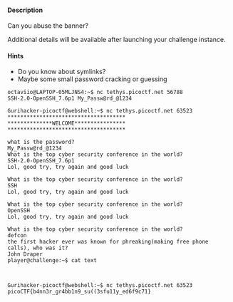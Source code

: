 #### Description

Can you abuse the banner?

Additional details will be available after launching your challenge instance.

#### Hints 
- Do you know about symlinks?
- Maybe some small password cracking or guessing


```
octaviio@LAPTOP-05MLJNS4:~$ nc tethys.picoctf.net 56788
SSH-2.0-OpenSSH_7.6p1 My_Passw@rd_@1234

Gurihacker-picoctf@webshell:~$ nc tethys.picoctf.net 63523
*************************************
**************WELCOME****************
*************************************

what is the password? 
My_Passw@rd_@1234
What is the top cyber security conference in the world?
SSH-2.0-OpenSSH_7.6p1
Lol, good try, try again and good luck

What is the top cyber security conference in the world?
SSH
Lol, good try, try again and good luck

What is the top cyber security conference in the world?
OpenSSH
Lol, good try, try again and good luck

What is the top cyber security conference in the world?
defcon
the first hacker ever was known for phreaking(making free phone calls), who was it?
John Draper
player@challenge:~$ cat text



Gurihacker-picoctf@webshell:~$ nc tethys.picoctf.net 63523
picoCTF{b4nn3r_gr4bb1n9_su((3sfu11y_ed6f9c71}

```

